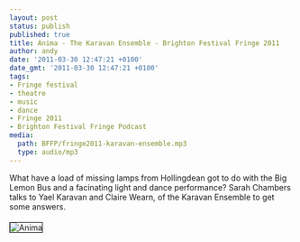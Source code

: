 ```yaml
---
layout: post
status: publish
published: true
title: Anima - The Karavan Ensemble - Brighton Festival Fringe 2011
author: andy
date: '2011-03-30 12:47:21 +0100'
date_gmt: '2011-03-30 12:47:21 +0100'
tags:
- Fringe festival
- theatre
- music
- dance
- Fringe 2011
- Brighton Festival Fringe Podcast
media:
  path: BFFP/fringe2011-karavan-ensemble.mp3
  type: audio/mp3
---
```

What have a load of missing lamps from Hollingdean got to do with the Big Lemon Bus and a facinating light and dance performance? Sarah Chambers talks to Yael Karavan and Claire Wearn, of the Karavan Ensemble to get some answers.

<img src="http://media2.wireworldmedia.co.uk/BFFP/anima-flyer.jpg" alt="Anima" style="float: left; margin: 5px 25px 5px 0; border: 1px solid black;" />
